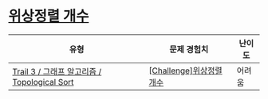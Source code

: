 # [위상정렬 개수](https://www.codetree.ai/trails/complete/curated-cards/challenge-num-of-topological-sort)

|유형|문제 경험치|난이도|
|---|---|---|
|[Trail 3 / 그래프 알고리즘 / Topological Sort](https://www.codetree.ai/trail-info/novice-high/)|[[Challenge]위상정렬 개수](https://www.codetree.ai/trails/complete/curated-cards/challenge-num-of-topological-sort/)|어려움|

